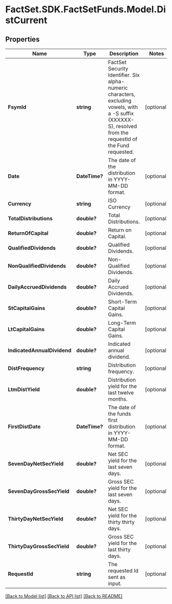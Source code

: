 # FactSet.SDK.FactSetFunds.Model.DistCurrent

## Properties

Name | Type | Description | Notes
------------ | ------------- | ------------- | -------------
**FsymId** | **string** | FactSet Security Identifier. Six alpha-numeric characters, excluding vowels, with a -S suffix (XXXXXX-S), resolved from the requestId of the Fund requested. | [optional] 
**Date** | **DateTime?** | The date of the distribution in YYYY-MM-DD format. | [optional] 
**Currency** | **string** | ISO Currency | [optional] 
**TotalDistributions** | **double?** | Total Distributions. | [optional] 
**ReturnOfCapital** | **double?** | Return on Capital. | [optional] 
**QualifiedDividends** | **double?** | Qualified Dividends. | [optional] 
**NonQualifiedDividends** | **double?** | Non-Qualified Dividends. | [optional] 
**DailyAccruedDividends** | **double?** | Daily Accrued Dividends. | [optional] 
**StCapitalGains** | **double?** | Short-Term Capital Gains. | [optional] 
**LtCapitalGains** | **double?** | Long-Term Capital Gains. | [optional] 
**IndicatedAnnualDividend** | **double?** | Indicated annual dividend. | [optional] 
**DistFrequency** | **string** | Distribution frequency. | [optional] 
**LtmDistYield** | **double?** | Distribution yield for the last twelve months. | [optional] 
**FirstDistDate** | **DateTime?** | The date of the funds first distribution in YYYY-MM-DD format. | [optional] 
**SevenDayNetSecYield** | **double?** | Net SEC yield for the last seven days. | [optional] 
**SevenDayGrossSecYield** | **double?** | Gross SEC yield for the last seven days. | [optional] 
**ThirtyDayNetSecYield** | **double?** | Net SEC yield for the thirty thirty days. | [optional] 
**ThirtyDayGrossSecYield** | **double?** | Gross SEC yield for the last thirty days. | [optional] 
**RequestId** | **string** | The requested Id sent as input. | [optional] 

[[Back to Model list]](../README.md#documentation-for-models) [[Back to API list]](../README.md#documentation-for-api-endpoints) [[Back to README]](../README.md)


